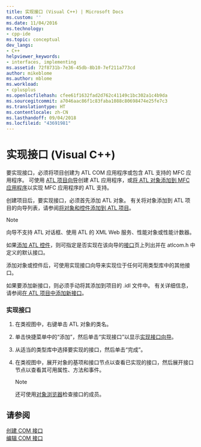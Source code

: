 ```yaml
---
title: 实现接口 (Visual C++) | Microsoft Docs
ms.custom: ''
ms.date: 11/04/2016
ms.technology:
- cpp-ide
ms.topic: conceptual
dev_langs:
- C++
helpviewer_keywords:
- interfaces, implementing
ms.assetid: 72f8731b-7e36-45db-8b10-7ef211a773cd
author: mikeblome
ms.author: mblome
ms.workload:
- cplusplus
ms.openlocfilehash: cfee61f1632fad2d762c41149c1bc302a1c4b9da
ms.sourcegitcommit: a7046aac86f1c83faba1088c80698474e25fe7c3
ms.translationtype: HT
ms.contentlocale: zh-CN
ms.lasthandoff: 09/04/2018
ms.locfileid: "43691981"
---
```

# <a name="implementing-an-interface-visual-c"></a>实现接口 (Visual C++)
要实现接口，必须将项目创建为 ATL COM 应用程序或包含 ATL 支持的 MFC 应用程序。 可使用 [ATL 项目向导](../atl/reference/atl-project-wizard.md)创建 ATL 应用程序，或[将 ATL 对象添加到 MFC 应用程序](../mfc/reference/adding-atl-support-to-your-mfc-project.md)以实现 MFC 应用程序的 ATL 支持。  
  
 创建项目后，要实现接口，必须首先添加 ATL 对象。 有关将对象添加到 ATL 项目的向导列表，请参阅[将对象和控件添加到 ATL 项目](../atl/reference/adding-objects-and-controls-to-an-atl-project.md)。  
  
> [!NOTE]
>  向导不支持 ATL 对话框、使用 ATL 的 XML Web 服务、性能对象或性能计数器。  
  
 如果[添加 ATL 控件](../atl/reference/adding-an-atl-control.md)，则可指定是否实现在该向导的[接口](../atl/reference/interfaces-atl-control-wizard.md)页上列出并在 atlcom.h 中定义的默认接口。  
  
 添加对象或控件后，可使用实现接口向导来实现位于任何可用类型库中的其他接口。  
  
 如果要添加新接口，则必须手动将其添加到项目的 .idl 文件中。 有关详细信息，请参阅[在 ATL 项目中添加新接口](../atl/reference/adding-a-new-interface-in-an-atl-project.md)。  
  
### <a name="to-implement-an-interface"></a>实现接口  
  
1.  在类视图中，右键单击 ATL 对象的类名。  
  
2.  单击快捷菜单中的“添加”，然后单击“实现接口”以显示[实现接口向导](../ide/implement-interface-wizard.md)。  
  
3.  从适当的类型库中选择要实现的接口，然后单击“完成”。  
  
4.  在类视图中，展开对象的基项和接口节点以查看已实现的接口，然后展开接口节点以查看其可用属性、方法和事件。  
  
    > [!NOTE]
    >  还可使用[对象浏览器](/visualstudio/ide/viewing-the-structure-of-code)检查接口的成员。  
  
## <a name="see-also"></a>请参阅  
 [创建 COM 接口](../ide/creating-a-com-interface-visual-cpp.md)   
 [编辑 COM 接口](../ide/editing-a-com-interface.md)